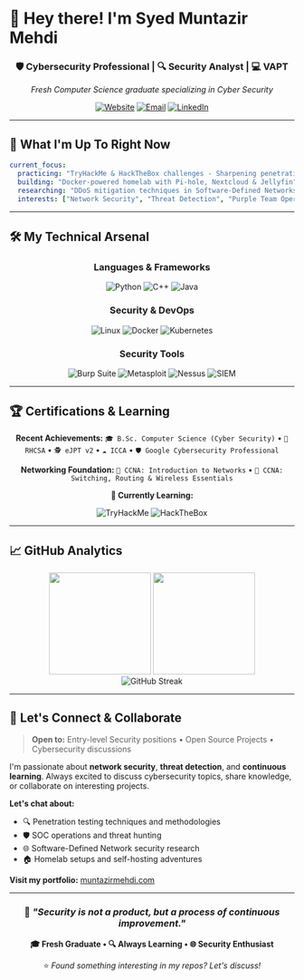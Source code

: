 # 👋 Hey there! I'm Syed Muntazir Mehdi

<div align="center">

### 🛡️ **Cybersecurity Professional** | 🔍 **Security Analyst** | 💻 **VAPT**

*Fresh Computer Science graduate specializing in Cyber Security*

[![Website](https://img.shields.io/badge/🌐_Portfolio-muntazirmehdi.com-6366f1?style=for-the-badge)](https://muntazirmehdi.com)
[![Email](https://img.shields.io/badge/📧_Email-Contact-f43f5e?style=for-the-badge)](mailto:info@muntazirmehdi.com)
[![LinkedIn](https://img.shields.io/badge/💼_LinkedIn-Connect-0a66c2?style=for-the-badge)](https://linkedin.com/in/muntazir-security)

</div>

---

## 🎯 What I'm Up To Right Now

```yaml
current_focus:
  practicing: "TryHackMe & HackTheBox challenges - Sharpening penetration testing skills"
  building: "Docker-powered homelab with Pi-hole, Nextcloud & Jellyfin"
  researching: "DDoS mitigation techniques in Software-Defined Networks"
  interests: ["Network Security", "Threat Detection", "Purple Team Operations"]
```

---

## 🛠️ My Technical Arsenal

<div align="center">

### Languages & Frameworks
![Python](https://img.shields.io/badge/Python-FFD43B?style=for-the-badge&logo=python&logoColor=blue)
![C++](https://img.shields.io/badge/C%2B%2B-00599C?style=for-the-badge&logo=c%2B%2B&logoColor=white)
![Java](https://img.shields.io/badge/Java-ED8B00?style=for-the-badge&logo=openjdk&logoColor=white)

### Security & DevOps
![Linux](https://img.shields.io/badge/Linux-Red%20Hat-FCC624?style=for-the-badge&logo=linux&logoColor=black)
![Docker](https://img.shields.io/badge/Docker-2CA5E0?style=for-the-badge&logo=docker&logoColor=white)
![Kubernetes](https://img.shields.io/badge/kubernetes-326ce5.svg?&style=for-the-badge&logo=kubernetes&logoColor=white)

### Security Tools
![Burp Suite](https://img.shields.io/badge/Burp_Suite-FF7139?style=for-the-badge&logo=&logoColor=white)
![Metasploit](https://img.shields.io/badge/Metasploit-2596CD?style=for-the-badge&logo=&logoColor=white)
![Nessus](https://img.shields.io/badge/Nessus-00C176?style=for-the-badge&logo=&logoColor=white)
![SIEM](https://img.shields.io/badge/SIEM-MSSGard-005571?style=for-the-badge&logo=elastic&logoColor=white)

</div>

---

## 🏆 Certifications & Learning

<div align="center">

**Recent Achievements:**
`🎓 B.Sc. Computer Science (Cyber Security)` • `🔴 RHCSA` • `🕵️ eJPT v2` • `☁️ ICCA` • `🛡️ Google Cybersecurity Professional`

**Networking Foundation:**
`📡 CCNA: Introduction to Networks` • `📡 CCNA: Switching, Routing & Wireless Essentials`

**🎯 Currently Learning:**

![TryHackMe](https://img.shields.io/badge/TryHackMe-Active-C11111?style=for-the-badge&logo=tryhackme&logoColor=white)
![HackTheBox](https://img.shields.io/badge/HackTheBox-Practicing-9FEF00?style=for-the-badge&logo=hackthebox&logoColor=black)

</div>

---

## 📈 GitHub Analytics

<div align="center">
<img height="180em" src="https://github-readme-stats.vercel.app/api?username=Muntazir-security&show_icons=true&theme=radical&include_all_commits=true&count_private=true"/>
<img height="180em" src="https://github-readme-stats.vercel.app/api/top-langs/?username=Muntazir-security&layout=compact&langs_count=7&theme=radical"/>
</div>

<div align="center">
<img src="https://github-readme-streak-stats.herokuapp.com/?user=Muntazir-security&theme=radical" alt="GitHub Streak"/>
</div>

---

## 🤝 Let's Connect & Collaborate

> **Open to:** Entry-level Security positions • Open Source Projects • Cybersecurity discussions

I'm passionate about **network security**, **threat detection**, and **continuous learning**. Always excited to discuss cybersecurity topics, share knowledge, or collaborate on interesting projects.

**Let's chat about:**
- 🔍 Penetration testing techniques and methodologies
- 🛡️ SOC operations and threat hunting
- 🌐 Software-Defined Network security research
- 🏠 Homelab setups and self-hosting adventures

**Visit my portfolio:** [muntazirmehdi.com](https://muntazirmehdi.com)

---

<div align="center">

### 💭 *"Security is not a product, but a process of continuous improvement."*

**🎓 Fresh Graduate • 🔍 Always Learning • 🌐 Security Enthusiast**

⭐ *Found something interesting in my repos? Let's discuss!*

</div>
